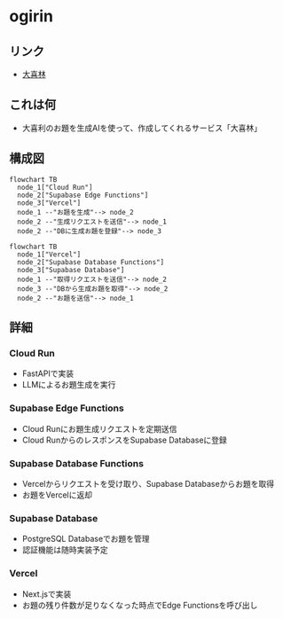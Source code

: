 # ogirin

## リンク

- [大喜林](https://ogirin.vercel.app/)

## これは何

- 大喜利のお題を生成AIを使って、作成してくれるサービス「大喜林」


## 構成図

```mermaid
flowchart TB
  node_1["Cloud Run"]
  node_2["Supabase Edge Functions"]
  node_3["Vercel"]
  node_1 --"お題を生成"--> node_2
  node_2 --"生成リクエストを送信"--> node_1
  node_2 --"DBに生成お題を登録"--> node_3

flowchart TB
  node_1["Vercel"]
  node_2["Supabase Database Functions"]
  node_3["Supabase Database"]
  node_1 --"取得リクエストを送信"--> node_2
  node_3 --"DBから生成お題を取得"--> node_2
  node_2 --"お題を送信"--> node_1
```

## 詳細

### Cloud Run
- FastAPIで実装
- LLMによるお題生成を実行

### Supabase Edge Functions
- Cloud Runにお題生成リクエストを定期送信
- Cloud RunからのレスポンスをSupabase Databaseに登録

### Supabase Database Functions
- Vercelからリクエストを受け取り、Supabase Databaseからお題を取得
- お題をVercelに返却

### Supabase Database
- PostgreSQL Databaseでお題を管理
- 認証機能は随時実装予定

### Vercel
- Next.jsで実装
- お題の残り件数が足りなくなった時点でEdge Functionsを呼び出し
